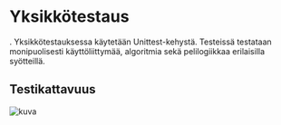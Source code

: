 # Yksikkötestaus
.
Yksikkötestauksessa käytetään Unittest-kehystä. Testeissä testataan monipuolisesti käyttöliittymää, algoritmia sekä pelilogiikkaa erilaisilla syötteillä.

## Testikattavuus

![kuva](https://github.com/Honkajo/AI-model-for-connect4/assets/120728319/5e330958-759c-4f21-a8f1-9269dcaccef8)


